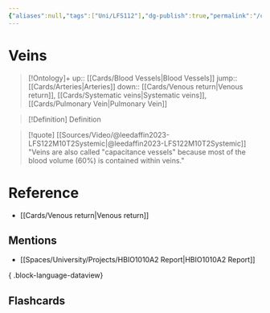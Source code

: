 ```yaml
---
{"aliases":null,"tags":["Uni/LFS112"],"dg-publish":true,"permalink":"/cards/veins/","dgPassFrontmatter":true}
---
```


# Veins

> [!Ontology]+
> up:: [[Cards/Blood Vessels\|Blood Vessels]]
> jump:: [[Cards/Arteries\|Arteries]]
> down:: [[Cards/Venous return\|Venous return]], [[Cards/Systematic veins\|Systematic veins]], [[Cards/Pulmonary Vein\|Pulmonary Vein]]

> [!Definition] Definition
> 

> [!quote] [[Sources/Video/@leedaffin2023-LFS122M10T2Systemic\|@leedaffin2023-LFS122M10T2Systemic]]
> "Veins are also called "capacitance vessels" because most of the blood volume (60%) is contained within veins."
# Reference
- [[Cards/Venous return\|Venous return]]

## Mentions
- [[Spaces/University/Projects/HBIO1010A2 Report\|HBIO1010A2 Report]]

{ .block-language-dataview}

## Flashcards

